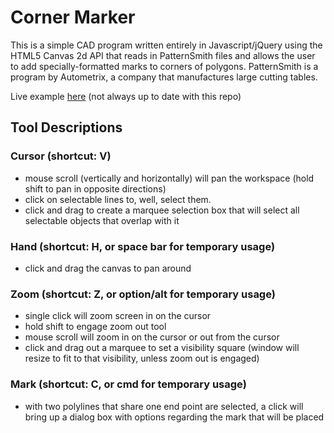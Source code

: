 Corner Marker
=============

This is a simple CAD program written entirely in Javascript/jQuery using the HTML5 Canvas 2d API that reads in PatternSmith files and allows the user to add specially-formatted marks to corners of polygons. PatternSmith is a program by Autometrix, a company that manufactures large cutting tables.

Live example [here](https://www.aircraftcovers.com/corner_marker) (not always up to date with this repo)

Tool Descriptions
-----------------

### Cursor (shortcut: V)
- mouse scroll (vertically and horizontally) will pan the workspace (hold shift to pan in opposite directions)
- click on selectable lines to, well, select them.
- click and drag to create a marquee selection box that will select all selectable objects that overlap with it

### Hand (shortcut: H, or space bar for temporary usage)
- click and drag the canvas to pan around

### Zoom (shortcut: Z, or option/alt for temporary usage)
- single click will zoom screen in on the cursor
- hold shift to engage zoom out tool
- mouse scroll will zoom in on the cursor or out from the cursor
- click and drag out a marquee to set a visibility square (window will resize to fit to that visibility, unless zoom out is engaged)

### Mark (shortcut: C, or cmd for temporary usage)
- with two polylines that share one end point are selected, a click will bring up a dialog box with options regarding the mark that will be placed